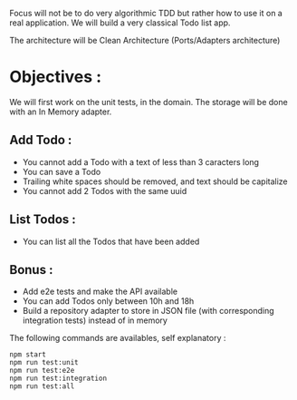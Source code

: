 Focus will not be to do very algorithmic TDD but rather how to use it on a real application.
We will build a very classical Todo list app.

The architecture will be Clean Architecture (Ports/Adapters architecture)

# Objectives :

We will first work on the unit tests, in the domain.
The storage will be done with an In Memory adapter.

## Add Todo :

- You cannot add a Todo with a text of less than 3 caracters long
- You can save a Todo
- Trailing white spaces should be removed, and text should be capitalize
- You cannot add 2 Todos with the same uuid

## List Todos :

- You can list all the Todos that have been added

## Bonus :

- Add e2e tests and make the API available
- You can add Todos only between 10h and 18h
- Build a repository adapter to store in JSON file (with corresponding integration tests) instead of in memory

The following commands are availables, self explanatory :

```
npm start
npm run test:unit
npm run test:e2e
npm run test:integration
npm run test:all
```
